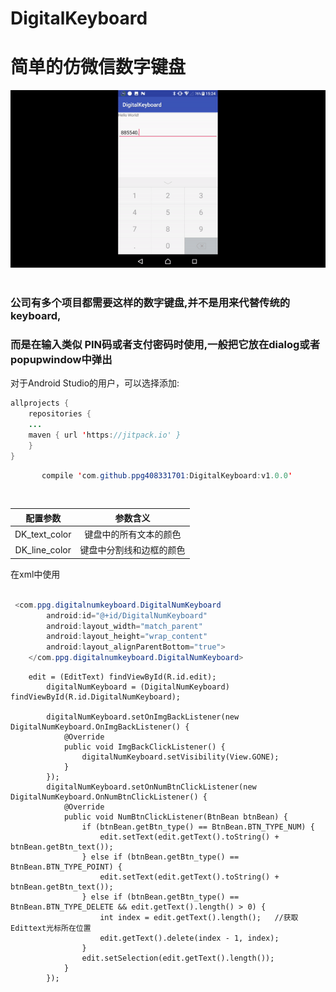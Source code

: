 # DigitalKeyboard
简单的仿微信数字键盘
===

![image](https://github.com/ppg408331701/DigitalKeyboard/blob/master/img/ezgif.com-video-to-gif.gif)  

### 公司有多个项目都需要这样的数字键盘,并不是用来代替传统的keyboard,
### 而是在输入类似 PIN码或者支付密码时使用,一般把它放在dialog或者popupwindow中弹出

对于Android Studio的用户，可以选择添加:

```java
allprojects {
	repositories {
	...
	maven { url 'https://jitpack.io' }
	}
}
```

```java
	   compile 'com.github.ppg408331701:DigitalKeyboard:v1.0.0'
```



<table>
  <tdead>
    <tr>
      <th align="center">配置参数</th>
      <th align="center">参数含义</th>
    </tr>
  </tdead>
  <tbody>
    <tr>
      <td align="center">DK_text_color</td>
      <td align="center">键盘中的所有文本的颜色</td>
    </tr>
    <tr>
      <td align="center">DK_line_color</td>
      <td align="center">键盘中分割线和边框的颜色</td>
    </tr>
  </tbody>
</table>



在xml中使用
```java

 <com.ppg.digitalnumkeyboard.DigitalNumKeyboard
        android:id="@+id/DigitalNumKeyboard"
        android:layout_width="match_parent"
        android:layout_height="wrap_content"
        android:layout_alignParentBottom="true">
    </com.ppg.digitalnumkeyboard.DigitalNumKeyboard>
```

```
 	edit = (EditText) findViewById(R.id.edit);
        digitalNumKeyboard = (DigitalNumKeyboard) findViewById(R.id.DigitalNumKeyboard);

        digitalNumKeyboard.setOnImgBackListener(new DigitalNumKeyboard.OnImgBackListener() {
            @Override
            public void ImgBackClickListener() {
                digitalNumKeyboard.setVisibility(View.GONE);
            }
        });
        digitalNumKeyboard.setOnNumBtnClickListener(new DigitalNumKeyboard.OnNumBtnClickListener() {
            @Override
            public void NumBtnClickListener(BtnBean btnBean) {
                if (btnBean.getBtn_type() == BtnBean.BTN_TYPE_NUM) {
                    edit.setText(edit.getText().toString() + btnBean.getBtn_text());
                } else if (btnBean.getBtn_type() == BtnBean.BTN_TYPE_POINT) {
                    edit.setText(edit.getText().toString() + btnBean.getBtn_text());
                } else if (btnBean.getBtn_type() == BtnBean.BTN_TYPE_DELETE && edit.getText().length() > 0) {
                    int index = edit.getText().length();   //获取Edittext光标所在位置
                    edit.getText().delete(index - 1, index);
                }
                edit.setSelection(edit.getText().length());
            }
        });
```

